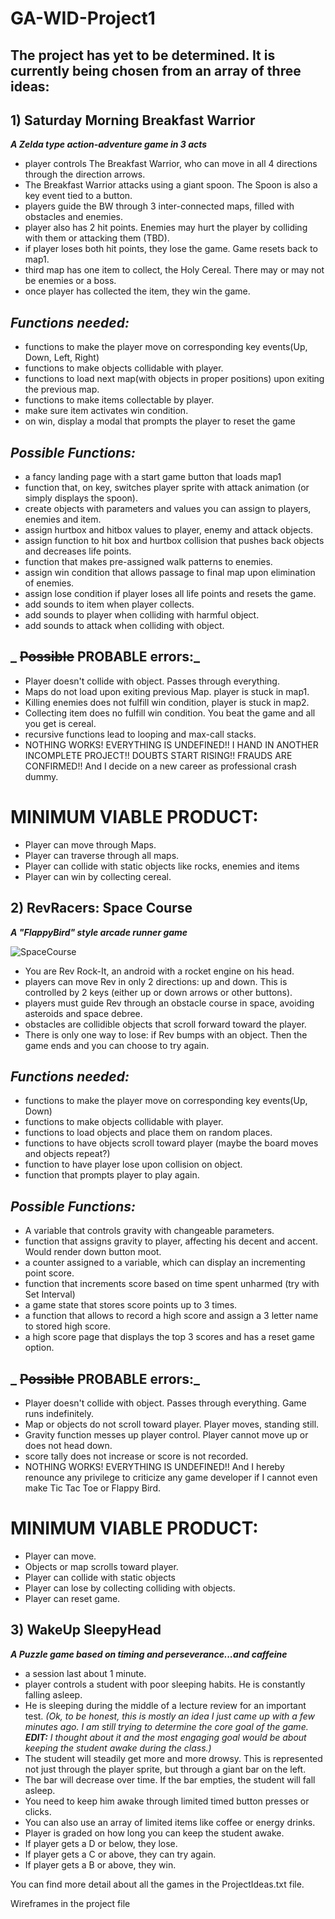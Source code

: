# GA-WID-Project1

## The project has yet to be determined. It is currently being chosen from an array of three ideas:

## 1) Saturday Morning Breakfast Warrior
**_A Zelda type action-adventure game in 3 acts_**
- player controls The Breakfast Warrior, who can move in all 4 directions through the direction arrows.
- The Breakfast Warrior attacks using a giant spoon. The Spoon is also a key event tied to a button.
- players guide the BW through 3 inter-connected maps, filled with obstacles and enemies.
- player also has 2 hit points. Enemies may hurt the player by colliding with them or attacking them (TBD).
- if player loses both hit points, they lose the game. Game resets back to map1.
- third map has one item to collect, the Holy Cereal. There may or may not be enemies or a boss.
- once player has collected the item, they win the game.

## _Functions needed:_
- functions to make the player move on corresponding key events(Up, Down, Left, Right)
- functions to make objects collidable with player.
- functions to load next map(with objects in proper positions) upon exiting the previous map.
- functions to make items collectable by player.
- make sure item activates win condition.
- on win, display a modal that prompts the player to reset the game

## _Possible Functions:_
- a fancy landing page with a start game button that loads map1
- function that, on key, switches player sprite with attack animation (or simply displays the spoon).
- create objects with parameters and values you can assign to players, enemies and item.
- assign hurtbox and hitbox values to player, enemy and attack objects.
- assign function to hit box and hurtbox collision that pushes back objects and decreases life points.
- function that makes pre-assigned walk patterns to enemies.
- assign win condition that allows passage to final map upon elimination of enemies.
- assign lose condition if player loses all life points and resets the game.
- add sounds to item when player collects.
- add sounds to player when colliding with harmful object.
- add sounds to attack when colliding with object.


## _ ~~Possible~~ PROBABLE errors:_
- Player doesn't collide with object. Passes through everything.
- Maps do not load upon exiting previous Map. player is stuck in map1.
- Killing enemies does not fulfill win condition, player is stuck in map2.
- Collecting item does no fulfill win condition. You beat the game and all you get is cereal.
- recursive functions lead to looping and max-call stacks.
- NOTHING WORKS! EVERYTHING IS UNDEFINED!! I HAND IN ANOTHER INCOMPLETE PROJECT!! DOUBTS START RISING!!
FRAUDS ARE CONFIRMED!! And I decide on a new career as professional crash dummy.

# MINIMUM VIABLE PRODUCT:
- Player can move through Maps.
- Player can traverse through all maps.
- Player can collide with static objects like rocks, enemies and items
- Player can win by collecting cereal.

## 2) RevRacers: Space Course
**_A "FlappyBird" style arcade runner game_**

![SpaceCourse](https://github.com/C-Abdulio/GA-WID-Project1/blob/master/WIREFRAME_SpaceCourse.png)
- You are Rev Rock-It, an android with a rocket engine on his head.
- players can move Rev in only 2 directions: up and down. This is controlled by 2 keys (either up or down arrows or other buttons).
- players must guide Rev through an obstacle course in space, avoiding asteroids and space debree.
- obstacles are collidible objects that scroll forward toward the player.
- There is only one way to lose: if Rev bumps with an object. Then the game ends and you can choose to try again.

## _Functions needed:_
- functions to make the player move on corresponding key events(Up, Down)
- functions to make objects collidable with player.
- functions to load objects and place them on random places.
- functions to have objects scroll toward player (maybe the board moves and objects repeat?)
- function to have player lose upon collision on object.
- function that prompts player to play again.

## _Possible Functions:_
- A variable that controls gravity with changeable parameters.
- function that assigns gravity to player, affecting his decent and accent. Would render down button moot.
- a counter assigned to a variable, which can display an incrementing point score.
- function that increments score based on time spent unharmed (try with Set Interval)
- a game state that stores score points up to 3 times.
- a function that allows to record a high score and assign a 3 letter name to stored high score.
- a high score page that displays the top 3 scores and has a reset game option.

## _ ~~Possible~~ PROBABLE errors:_
- Player doesn't collide with object. Passes through everything. Game runs indefinitely.
- Map or objects do not scroll toward player. Player moves, standing still.
- Gravity function messes up player control. Player cannot move up or does not head down.
- score tally does not increase or score is not recorded.
- NOTHING WORKS! EVERYTHING IS UNDEFINED!! And I hereby renounce any privilege to criticize any game developer if I cannot even make Tic Tac Toe or Flappy Bird.

# MINIMUM VIABLE PRODUCT:
- Player can move.
- Objects or map scrolls toward player.
- Player can collide with static objects
- Player can lose by collecting colliding with objects.
- Player can reset game.

## 3) WakeUp SleepyHead
**_A Puzzle game based on timing and perseverance...and caffeine_**
- a session last about 1 minute.
- player controls a student with poor sleeping habits. He is constantly falling asleep.
- He is sleeping during the middle of a lecture review for an important test.
 _(Ok, to be honest, this is mostly an idea I just came up with a few minutes ago.
 I am still trying to determine the core goal of the game.
 **EDIT:** I thought about it and the most engaging goal would be about keeping the student awake during the class.)_
 - The student will steadily get more and more drowsy. This is represented not just through the player sprite, but through a giant bar on the left.
 - The bar will decrease over time. If the bar empties, the student will fall asleep.
 - You need to keep him awake through limited timed button presses or clicks.
 - You can also use an array of limited items like coffee or energy drinks.
 - Player is graded on how long you can keep the student awake.
 - If player gets a D or below, they lose.
 - If player gets a C or above, they can try again.
 - If player gets a B or above, they win.

 You can find more detail about all the games in the ProjectIdeas.txt file.

 Wireframes in the project file
